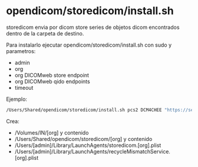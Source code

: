 # opendicom/storedicom/install.sh

storedicom envia por dicom store series de objetos dicom encontrados dentro de la carpeta de destino.

Para instalarlo ejecutar opendicom/storedicom/install.sh con sudo y parametros:

- admin
- org
- org DICOMweb store endpoint
- org DICOMweb qido endpoints
- timeout

Ejemplo:

```sh
/Users/Shared/opendicom/storedicom/install.sh pcs2 DCM4CHEE "https://serviciosridi.asse.uy/dcm4chee-arc/stow/DCM4CHEE" "https://serviciosridi.asse.uy/dcm4chee-arc/qido/DCM4CHEE" 120
```

Crea:

- /Volumes/IN/[org] y contenido
- /Users/Shared/opendicom/storedicom/[org]  y contenido
- /Users/[admin]/Library/LaunchAgents/storedicom.[org].plist
- /Users/[admin]/Library/LaunchAgents/recycleMismatchService.[org].plist
